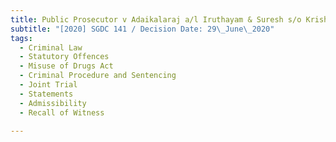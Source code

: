 ```yaml
---
title: Public Prosecutor v Adaikalaraj a/l Iruthayam & Suresh s/o Krishnan
subtitle: "[2020] SGDC 141 / Decision Date: 29\_June\_2020"
tags:
  - Criminal Law
  - Statutory Offences
  - Misuse of Drugs Act
  - Criminal Procedure and Sentencing
  - Joint Trial
  - Statements
  - Admissibility
  - Recall of Witness

---
```

